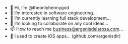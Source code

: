 - 👋 Hi, I’m @theonlyhennygod
- 👀 I’m interested in software engineering...
- 🌱 I’m currently learning full stack development...
- 💞️ I’m looking to collaborate on any cool ideas...
- 📫 How to reach me business@argenisdelarosa.com...
- 📲 I used to create iOS apps... (github.com/argenisdlr)

<!---
theonlyhennygod/theonlyhennygod is a ✨ special ✨ repository because its `README.md` (this file) appears on your GitHub profile.
You can click the Preview link to take a look at your changes.
--->
